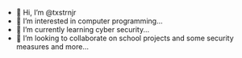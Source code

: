 - 👋 Hi, I’m @txstrnjr
- 👀 I’m interested in computer programming...
- 🌱 I’m currently learning cyber security...
- 💞️ I’m looking to collaborate on school projects and some security measures and more...


<!---
txstrnjr/txstrnjr is a ✨ special ✨ repository because its `README.md` (this file) appears on your GitHub profile.
You can click the Preview link to take a look at your changes.
--->
